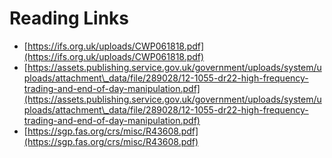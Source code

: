 # Reading Links

* [https://ifs.org.uk/uploads/CWP061818.pdf](https://ifs.org.uk/uploads/CWP061818.pdf)
* [https://assets.publishing.service.gov.uk/government/uploads/system/uploads/attachment\_data/file/289028/12-1055-dr22-high-frequency-trading-and-end-of-day-manipulation.pdf](https://assets.publishing.service.gov.uk/government/uploads/system/uploads/attachment\_data/file/289028/12-1055-dr22-high-frequency-trading-and-end-of-day-manipulation.pdf)
* [https://sgp.fas.org/crs/misc/R43608.pdf](https://sgp.fas.org/crs/misc/R43608.pdf)
